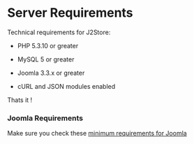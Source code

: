 # Server Requirements

Technical requirements for J2Store:

* PHP 5.3.10 or greater

* MySQL 5 or greater

* Joomla 3.3.x or greater

* cURL and JSON modules enabled

Thats it !

### Joomla Requirements
Make sure you check these [minimum requirements for Joomla](https://docs.joomla.org/Technical_requirements)


